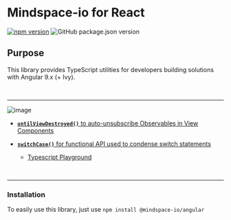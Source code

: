# Mindspace-io for React

[![npm version](https://badge.fury.io/js/%40mindspace-io%2Futils.svg)](https://badge.fury.io/js/%40mindspace-io%2Futils)
![GitHub package.json version](https://img.shields.io/github/package-json/v/thomasburleson/mindspace-utils)

## Purpose

This library provides TypeScript utilities for developers building solutions with Angular 9.x (+ Ivy).

<br>

---

![image](https://user-images.githubusercontent.com/210413/68954891-8404a680-078a-11ea-826c-879faae54eed.png)

- [**`untilViewDestroyed()`** to auto-unsubscribe Observables in View Components](./libs/utils/angular/src/lib/rxjs/README.md)

- [**`switchCase()`** for functional API used to condense switch statements](./libs/utils/angular/src/lib/utils/README.md)
  - [Typescript Playground](http://bit.ly/2NPQob6)

<br>

---

### Installation

To easily use this library, just use `npm install @mindspace-io/angular`
